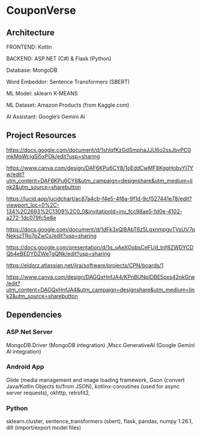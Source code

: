 # CouponVerse

## Architecture 
FRONTEND: Kotlin 

BACKEND: ASP.NET (C#) & Flask (Python) 

Database: MongoDB 

Word Embeddor: Sentence Transformers (SBERT) 

ML Model: sklearn K-MEANS 

ML Dataset: Amazon Products (from Kaggle.com) 

AI Assistant: Google’s Gemini AI 

## Project Resources 

https://docs.google.com/document/d/1shlqfKzGdSmphaJJU6o2ssJbvPC0mkMqWcjgSl5xPOk/edit?usp=sharing 

https://www.canva.com/design/DAF6KPu6CY8/1oEddCwMF8KggHobvYI7Yw/edit?utm_content=DAF6KPu6CY8&utm_campaign=designshare&utm_medium=link2&utm_source=sharebutton 

https://lucid.app/lucidchart/ac87a4cb-f4e5-4f8a-9f1d-9cf527441e78/edit?viewport_loc=0%2C-134%2C2693%2C1309%2C0_0&invitationId=inv_fcc98ae5-fd0e-4102-a272-1dc079fc5e8e 

https://docs.google.com/document/d/1dFk3xQI8AbT6z5LgxnmpgvTVsUV7qNekszTRo7pZwCs/edit?usp=sharing 

https://docs.google.com/presentation/d/1q_oAeXOobsCeFUd_tnf8ZWDYCDQb4eBEDYDZWeTgQNk/edit?usp=sharing 

https://eldorz.atlassian.net/jira/software/projects/CPN/boards/1 

https://www.canva.com/design/DAGQxHnfJA4/KPnBUNpIDBE5pxs42nkGrw/edit?utm_content=DAGQxHnfJA4&utm_campaign=designshare&utm_medium=link2&utm_source=sharebutton

## Dependencies
### ASP.Net Server  
MongoDB.Driver (MongoDB integration)  ,Mscc.GenerativeAI (Google Gemini AI integration)  
### Android App 
Glide (media management and image loading framework,
Gson (convert Java/Kotlin Objects to/from JSON),
kotlinx-coroutines (used for async server requests),
okhttp,
retrofit2,
### Python
sklearn.cluster,
sentence_transformers (sbert),
flask,
pandas,
numpy 1.26.1,
dill (import/export model files) 





